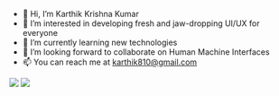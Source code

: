 - 👋  Hi, I’m Karthik Krishna Kumar
- 👀  I’m interested in developing fresh and jaw-dropping UI/UX for everyone
- 🌱  I’m currently learning new technologies
- 💞️  I’m looking forward to collaborate on Human Machine Interfaces
- 📫  You can reach me at karthik810@gmail.com

<!---
karthikrocksta/karthikrocksta is a ✨ special ✨ repository because its `README.md` (this file) appears on your GitHub profile.
You can click the Preview link to take a look at your changes.
--->

<img src = "https://github-readme-stats.vercel.app/api?username=karthikrocksta&&show_icons=true&title_color=ffffff&icon_color=bb2acf&text_color=daf7dc&bg_color=ffba2c">

<img src = "https://github-readme-stats.vercel.app/api/top-langs/?username=karthikrocksta">
